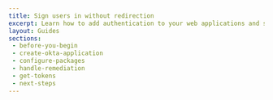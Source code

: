 ```yaml
---
title: Sign users in without redirection
excerpt: Learn how to add authentication to your web applications and sign users without redirecting
layout: Guides
sections:
 - before-you-begin
 - create-okta-application
 - configure-packages
 - handle-remediation
 - get-tokens
 - next-steps
---
```

